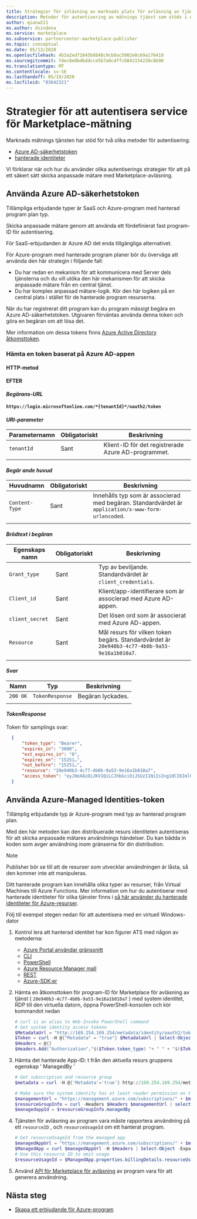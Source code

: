 ```yaml
---
title: Strategier för inläsning av marknads plats för avläsning av tjänst | Azure Marketplace
description: Metoder för autentisering av mätnings tjänst som stöds i Azure Marketplace.
author: qianw211
ms.author: dsindona
ms.service: marketplace
ms.subservice: partnercenter-marketplace-publisher
ms.topic: conceptual
ms.date: 05/13/2020
ms.openlocfilehash: 4b3a2ed71845b8848c9cb0ac5002e0c69a170410
ms.sourcegitcommit: fdec8e8bdbddcce5b7a0c4ffc6842154220c8b90
ms.translationtype: MT
ms.contentlocale: sv-SE
ms.lasthandoff: 05/19/2020
ms.locfileid: "83642321"
---
```

# <a name="marketplace-metering-service-authentication-strategies"></a>Strategier för att autentisera service för Marketplace-mätning

Marknads mätnings tjänsten har stöd för två olika metoder för autentisering:

* [Azure AD-säkerhetstoken](https://docs.microsoft.com/azure/active-directory/develop/access-tokens)
* [hanterade identiteter](https://docs.microsoft.com/azure/active-directory/managed-identities-azure-resources/overview) 

Vi förklarar när och hur du använder olika autentiserings strategier för att på ett säkert sätt skicka anpassade mätare med Marketplace-avläsning.

## <a name="using-the-azure-ad-security-token"></a>Använda Azure AD-säkerhetstoken

Tillämpliga erbjudande typer är SaaS och Azure-program med hanterad program plan typ.  

Skicka anpassade mätare genom att använda ett fördefinierat fast program-ID för autentisering.

För SaaS-erbjudanden är Azure AD det enda tillgängliga alternativet.

För Azure-program med hanterade program planer bör du överväga att använda den här strategin i följande fall:

* Du har redan en mekanism för att kommunicera med Server dels tjänsterna och du vill utöka den här mekanismen för att skicka anpassade mätare från en central tjänst.
* Du har komplex anpassad mätare-logik.  Kör den här logiken på en central plats i stället för de hanterade program resurserna.

När du har registrerat ditt program kan du program mässigt begära en Azure AD-säkerhetstoken. Utgivaren förväntas använda denna token och göra en begäran om att lösa det.

Mer information om dessa tokens finns [Azure Active Directory åtkomsttoken](https://docs.microsoft.com/azure/active-directory/develop/access-tokens).

### <a name="get-a-token-based-on-the-azure-ad-app"></a>Hämta en token baserat på Azure AD-appen

#### <a name="http-method"></a>HTTP-metod

**EFTER**

#### <a name="request-url"></a>*Begärans-URL*

**`https://login.microsoftonline.com/*{tenantId}*/oauth2/token`**

#### <a name="uri-parameter"></a>*URI-parameter*

|  **Parameternamn** |  **Obligatoriskt**  |  **Beskrivning**          |
|  ------------------ |--------------- | ------------------------  |
|  `tenantId`         |   Sant         | Klient-ID för det registrerade Azure AD-programmet.   |
| | | |

#### <a name="request-header"></a>*Begär ande huvud*

|  **Huvudnamn**    |  **Obligatoriskt**  |  **Beskrivning**          |
|  ------------------ |--------------- | ------------------------  |
|  `Content-Type`     |   Sant         | Innehålls typ som är associerad med begäran. Standardvärdet är `application/x-www-form-urlencoded`.  |
| | | |

#### <a name="request-body"></a>*Brödtext i begäran*

|  **Egenskaps namn**  |  **Obligatoriskt**  |  **Beskrivning**          |
|  ------------------ |--------------- | ------------------------  |
|  `Grant_type`       |   Sant         | Typ av beviljande. Standardvärdet är `client_credentials`. |
|  `Client_id`        |   Sant         | Klient/app-identifierare som är associerad med Azure AD-appen.|
|  `client_secret`    |   Sant         | Det lösen ord som är associerat med Azure AD-appen.  |
|  `Resource`         |   Sant         | Mål resurs för vilken token begärs. Standardvärdet är `20e940b3-4c77-4b0b-9a53-9e16a1b010a7`.  |
| | | |

#### <a name="response"></a>*Svar*

|  **Namn**    |  **Typ**  |  **Beskrivning**          |
|  ------------------ |--------------- | ----------------------  |
|  `200 OK`     |   `TokenResponse`    | Begäran lyckades.  |
| | | |

#### <a name="tokenresponse"></a>*TokenResponse*

Token för samplings svar:

```JSON
  {
      "token_type": "Bearer",
      "expires_in": "3600",
      "ext_expires_in": "0",
      "expires_on": "15251…",
      "not_before": "15251…",
      "resource": "20e940b3-4c77-4b0b-9a53-9e16a1b010a7",
      "access_token": "eyJ0eXAiOiJKV1QiLCJhbGciOiJSUzI1NiIsIng1dCI6ImlCakwxUmNxemhpeTRmcHhJeGRacW9oTTJZayIsImtpZCI6ImlCakwxUmNxemhpeTRmcHhJeGRacW9oTTJZayJ9…"
  }
```

## <a name="using-the-azure-managed-identities-token"></a>Använda Azure-Managed Identities-token

Tillämplig erbjudande typ är Azure-program med typ av hanterad program plan.

Med den här metoden kan den distribuerade resurs identiteten autentiseras för att skicka anpassade mätares användnings händelser.  Du kan bädda in koden som avger användning inom gränserna för din distribution.

>[!Note]
>Publisher bör se till att de resurser som utvecklar användningen är låsta, så den kommer inte att manipuleras.

Ditt hanterade program kan innehålla olika typer av resurser, från Virtual Machines till Azure Functions.  Mer information om hur du autentiserar med hanterade identiteter för olika tjänster finns i [så här använder du hanterade identiteter för Azure-resurser](https://docs.microsoft.com/azure/active-directory/managed-identities-azure-resources/overview#how-can-i-use-managed-identities-for-azure-resources).

Följ till exempel stegen nedan för att autentisera med en virtuell Windows-dator

1. Kontrol lera att hanterad identitet har kon figurer ATS med någon av metoderna:
    * [Azure Portal användar gränssnitt](https://docs.microsoft.com/azure/active-directory/managed-identities-azure-resources/qs-configure-portal-windows-vm)
    * [CLI](https://docs.microsoft.com/azure/active-directory/managed-identities-azure-resources/qs-configure-cli-windows-vm)
    * [PowerShell](https://docs.microsoft.com/azure/active-directory/managed-identities-azure-resources/qs-configure-powershell-windows-vm)
    * [Azure Resource Manager mall](https://docs.microsoft.com/azure/active-directory/managed-identities-azure-resources/qs-configure-template-windows-vm)
    * [REST](https://docs.microsoft.com/azure/active-directory/managed-identities-azure-resources/qs-configure-rest-vm#system-assigned-managed-identity)
    * [Azure-SDK:er](https://docs.microsoft.com/azure/active-directory/managed-identities-azure-resources/qs-configure-sdk-windows-vm)

1. Hämta en åtkomsttoken för program-ID för Marketplace för avläsning av tjänst ( `20e940b3-4c77-4b0b-9a53-9e16a1b010a7` ) med system identitet, RDP till den virtuella datorn, öppna PowerShell-konsolen och kör kommandot nedan

    ```powershell
    # curl is an alias to Web-Invoke PowerShell command
    # Get system identity access tokenn
    $MetadataUrl = "http://169.254.169.254/metadata/identity/oauth2/token?api-version=2018-02-01&resource=https%3A%2F%2Fmanagement.azure.com%2F"
    $Token = curl -H @{"Metadata" = "true"} $MetadataUrl | Select-Object -Expand Content | ConvertFrom-Json
    $Headers = @{}
    $Headers.Add("Authorization","$($Token.token_type) "+ " " + "$($Token.access_token)")
    ```

1. Hämta det hanterade App-ID: t från den aktuella resurs gruppens egenskap ' ManagedBy '

    ```powershell
    # Get subscription and resource group
    $metadata = curl -H @{'Metadata'='true'} http://169.254.169.254/metadata/instance?api-version=2019-06-01 | select -ExpandProperty Content | ConvertFrom-Json 
    
    # Make sure the system identity has at least reader permission on the resource group
    $managementUrl = "https://management.azure.com/subscriptions/" + $metadata.compute.subscriptionId + "/resourceGroups/" + $metadata.compute.resourceGroupName + "?api-version=2019-10-01"
    $resourceGroupInfo = curl -Headers $Headers $managementUrl | select -ExpandProperty Content | ConvertFrom-Json
    $managedappId = $resourceGroupInfo.managedBy 
    ```

1. Tjänsten för avläsning av program vara måste rapportera användning på ett `resourceID` , och `resourceUsageId` om ett hanterat program.

    ```powershell
    # Get resourceUsageId from the managed app
    $managedAppUrl = "https://management.azure.com/subscriptions/" + $metadata.compute.subscriptionId + "/resourceGroups/" + $metadata.compute.resourceGroupName + "/providers/Microsoft.Solutions/applications/" + $managedappId + "\?api-version=2019-07-01"
    $ManagedApp = curl $managedAppUrl -H $Headers | Select-Object -Expand Content | ConvertFrom-Json
    # Use this resource ID to emit usage 
    $resourceUsageId = $ManagedApp.properties.billingDetails.resourceUsageId
    ```

1. Använd [API för Marketplace för avläsning](./marketplace-metering-service-apis.md) av program vara för att generera användning.

## <a name="next-steps"></a>Nästa steg

* [Skapa ett erbjudande för Azure-program](./create-new-azure-apps-offer.md)